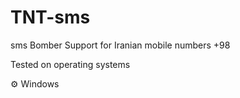# TNT-sms
sms Bomber Support for Iranian mobile numbers +98

Tested on operating systems
  
  ⚙ Windows
